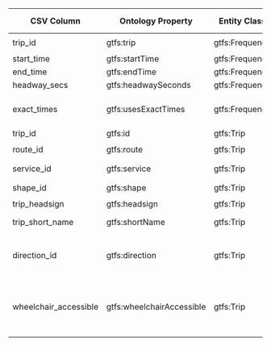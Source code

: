 | CSV Column             | Ontology Property          | Entity Class    | Related Entity Class        | Subject Generation       | Join Condition                           | Datatype   | Function Name     | Function Output |
| ---------------------- | -------------------------- | --------------- | --------------------------- | ---------------------------------------- | ---------------------------------------- | --------------------- | ----------------- |------------------------------------ |
| trip\_id               | gtfs\:trip                 | gtfs\:Frequency | gtfs\:Trip                  | `{BASE}frequency/{trip_id}/{start_time}` | `frequencies.trip_id = trips.trip_id`    || |                                                                                                             |
| start\_time            | gtfs\:startTime            | gtfs\:Frequency | –                           | `{BASE}frequency/{trip_id}/{start_time}` | –                                        | xsd\:time             | |                                                                                                            |
| end\_time              | gtfs\:endTime              | gtfs\:Frequency | –                           | `{BASE}frequency/{trip_id}/{start_time}` | –                                        | xsd\:time             | |                                                                                                             |
| headway\_secs          | gtfs\:headwaySeconds       | gtfs\:Frequency | –                           | `{BASE}frequency/{trip_id}/{start_time}` | –                                        | xsd\:positiveInteger  | –                 | –                                                                                                                                   |
| exact\_times           | gtfs\:usesExactTimes       | gtfs\:Frequency | skos\:Concept (Exact-Times) | `{BASE}frequency/{trip_id}/{start_time}` | –                                        || mapExactTimes | `0 → …/exact-times/frequency` <br>`1 → …/exact-times/schedule`                                                                      |
| trip\_id               | gtfs\:id                   | gtfs\:Trip      | –                           | `{BASE}trip/{trip_id}`                   | –                                        | xsd\:string           | –                 | –                                                                                                                                   |
| route\_id              | gtfs\:route                | gtfs\:Trip      | gtfs\:Route                 | `{BASE}trip/{trip_id}`                   | `trips.route_id = routes.route_id`       || |                                                                                                           |
| service\_id            | gtfs\:service              | gtfs\:Trip      | gtfs\:Service               | `{BASE}trip/{trip_id}`                   | `trips.service_id = calendar.service_id` || |                                                                                                       |
| shape\_id              | gtfs\:shape                | gtfs\:Trip      | gtfs\:Shape                 | `{BASE}trip/{trip_id}`                   | `trips.shape_id = shapes.shape_id`       || |                                                                                                        |
| trip\_headsign         | gtfs\:headsign             | gtfs\:Trip      | –                           | `{BASE}trip/{trip_id}`                   | –                                        | xsd\:string           | –                 | –                                                                                                                                   |
| trip\_short\_name      | gtfs\:shortName            | gtfs\:Trip      | –                           | `{BASE}trip/{trip_id}`                   | –                                        | xsd\:string (pattern) | –                 | –                                                                                                                                   |
| direction\_id          | gtfs\:direction            | gtfs\:Trip      | skos\:Concept (Direction)   | `{BASE}trip/{trip_id}`                   | –                                        || mapDirection  | `0 → …/direction/one-direction` <br>`1 → …/direction/opposite-direction`                                                            |
| wheelchair\_accessible | gtfs\:wheelchairAccessible | gtfs\:Trip      | skos\:Concept (Wheel-chair) | `{BASE}trip/{trip_id}`                   | –                                        || mapWheelchair | `0 → …/wheelchair-accesible/no-information` <br>`1 → …/wheelchair-accesible/accesible` <br>`2 → …/wheelchair-accesible/inaccesible` |